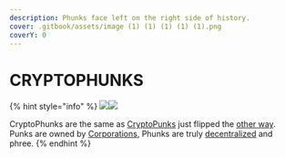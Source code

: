 ```yaml
---
description: Phunks face left on the right side of history.
cover: .gitbook/assets/image (1) (1) (1) (1) (1).png
coverY: 0
---
```


# CRYPTOPHUNKS

{% hint style="info" %}
![](<.gitbook/assets/Phunk\_4156 (1).png>)![](.gitbook/assets/Phunk\_4156.png)

CryptoPhunks are the same as <mark style="color:green;"></mark> [CryptoPunks](https://www.larvalabs.com/cryptopunks) just flipped the [other way](https://phunks.gitbook.io/knowledge-base/#phunk-is-art).\
Punks are owned by [Corporations](https://twitter.com/yugalabs), Phunks are truly [decentralized](readme/phunk-is-web3.md) and phree.
{% endhint %}
